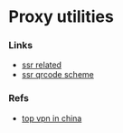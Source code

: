 # Proxy utilities

### Links
 - [ssr related](./ssr.related.md)
 - [ssr qrcode scheme](./qrcode.scheme.md)

### Refs
 - [top vpn in china](https://topvpn.github.io)
